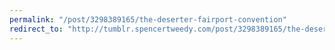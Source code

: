 ```yaml
---
permalink: "/post/3298389165/the-deserter-fairport-convention"
redirect_to: "http://tumblr.spencertweedy.com/post/3298389165/the-deserter-fairport-convention"
---
```

